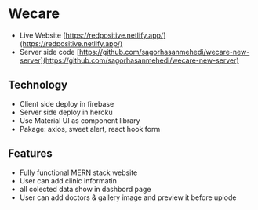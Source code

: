 # Wecare

- Live Website [https://redpositive.netlify.app/](https://redpositive.netlify.app/)
- Server side code [https://github.com/sagorhasanmehedi/wecare-new-server](https://github.com/sagorhasanmehedi/wecare-new-server)

## Technology

- Client side deploy in firebase
- Server side deploy in heroku
- Use Material UI as component library
- Pakage: axios, sweet alert, react hook form

## Features

- Fully functional MERN stack website
- User can add clinic informatin
- all colected data show in dashbord page
- User can add doctors & gallery image and preview it before uplode
